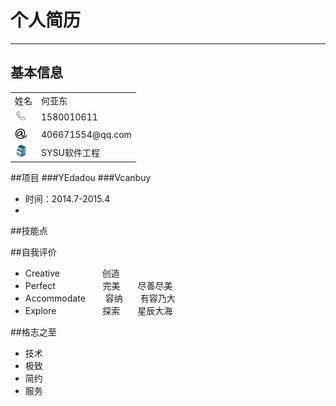 # 个人简历
***

## 基本信息
<table>
<tr>
<td>姓名</td>
<td>何亚东</td>
</tr>
<tr>
<td><img src='Image/call.png' width='20' height="20"/></td>
<td>1580010611</td>
</tr>
<tr>
<td><img src='Image/email.png'  width='20' height="20"/></td>
<td>406671554@qq.com</td>
</tr>
<tr><td><img src='Image/university.png'  width='20' height="20"/></td>
<td>SYSU软件工程</td></tr>
</table>

##项目
###YEdadou
###Vcanbuy
* 时间：2014.7-2015.4
* 

##技能点

##自我评价

* Creative		　　　　&nbsp;&nbsp;创造
* Perfect		　　　　&nbsp;&nbsp;&nbsp;&nbsp;完美　　尽善尽美
* Accommodate	　　容纳　　有容乃大
* Explore		　　　　　探索　　星辰大海

##格志之至
* 技术
* 极致
* 简约
* 服务



